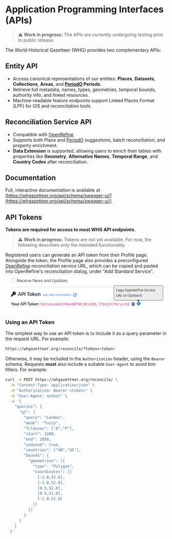 # Application Programming Interfaces (APIs)

> ⚠️ **Work in progress:** The APIs are currently undergoing testing prior to public release.

The World Historical Gazetteer (WHG) provides two complementary APIs:

## Entity API
- Access canonical representations of our entities: **Places**, **Datasets**, **Collections**, **Areas**, and **[PeriodO](https://perio.do/) Periods**.
- Retrieve full metadata, names, types, geometries, temporal bounds, authority info, and linked resources.
- Machine-readable feature endpoints support Linked Places Format (LPF) for GIS and reconciliation tools.

## Reconciliation Service API
- Compatible with [OpenRefine](https://openrefine.org/).
- Supports both Place and [PeriodO](https://perio.do/) suggestions, batch reconciliation, and property enrichment.
- **Data Extension** is supported, allowing users to enrich their tables with properties like **Geometry**, **Alternative Names**, **Temporal Range**, and **Country Codes** after reconciliation.

## Documentation

Full, interactive documentation is available at [https://whgazetteer.org/api/schema/swagger-ui/](https://whgazetteer.org/api/schema/swagger-ui/)

## API Tokens

**Tokens are required for access to most WHG API endpoints.**

> ⚠️ **Work in progress:** Tokens are not yet available. For now, the following describes only the intended
> functionality.

Registered users can generate an API token from their Profile page.
Alongside the token, the Profile page also provides a preconfigured [OpenRefine](https://openrefine.org/) reconciliation
service URL, which can be copied and pasted into OpenRefine's reconciliation dialog,
under "Add Standard Service".

![img_22.png](../images/img_22.png)

### Using an API Token

The simplest way to use an API token is to include it as a query parameter in the request URL. For example:

```bash
https://whgazetteer.org/reconcile/?token=<token>
```

Otherwise, it may be included in the `Authorization` header, using the `Bearer` schema. Requests **must** also include a suitable
`User-Agent` to avoid bot-filters. For example:

```bash
curl -X POST https://whgazetteer.org/reconcile/ \
  -H "Content-Type: application/json" \
  -H "Authorization: Bearer <token>" \
  -H "User-Agent: notbot" \
  -d '{
    "queries": {
      "q1": {
        "query": "London",
        "mode": "fuzzy",
        "fclasses": ["A","P"],
        "start": 1200,
        "end": 2050,
        "undated": true,
        "countries": ["GB","US"],
        "bounds": {
          "geometries": [{
            "type": "Polygon",
            "coordinates": [[
              [-1.0,51.0],
              [-1.0,52.0],
              [0.5,52.0],
              [0.5,51.0],
              [-1.0,51.0]
            ]]
          }]
        }
      }
    }
  }'
```
